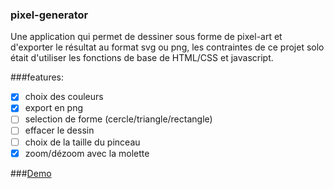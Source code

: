 ### pixel-generator
Une application qui permet de dessiner sous forme de pixel-art
et d'exporter le résultat au format svg ou png, les contraintes de ce projet solo
était d'utiliser les fonctions de base de HTML/CSS et javascript.

###features:
* [x] choix des couleurs
* [x] export en png
* [ ] selection de forme (cercle/triangle/rectangle)
* [ ] effacer le dessin
* [ ] choix de la taille du pinceau
* [x] zoom/dézoom avec la molette

###[Demo](https://adrien35240.github.io/pixel-generator/)
